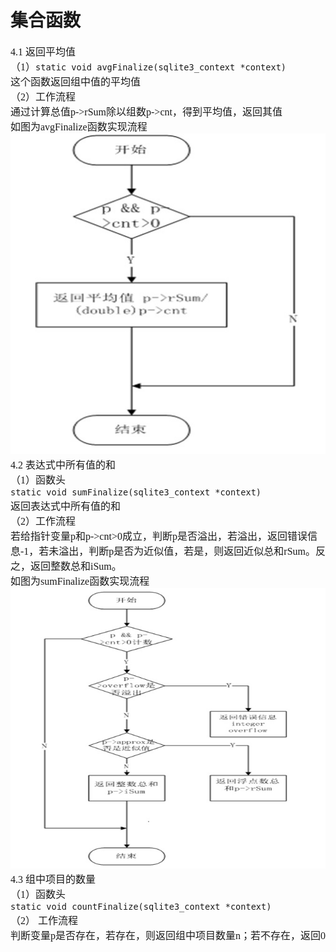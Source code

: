 # 集合函数
<font face="微软雅黑" size="3px">

4.1 返回平均值  
（1）`static void avgFinalize(sqlite3_context *context)`  
这个函数返回组中值的平均值  
（2）工作流程  
通过计算总值p->rSum除以组数p->cnt，得到平均值，返回其值  
如图为avgFinalize函数实现流程  
<img src='avgFinalize函数.jpg'>  
4.2 表达式中所有值的和  
（1）函数头  
`static void sumFinalize(sqlite3_context *context)`  
返回表达式中所有值的和  
（2）工作流程  
若给指针变量p和p->cnt>0成立，判断p是否溢出，若溢出，返回错误信息-1，若未溢出，判断p是否为近似值，若是，则返回近似总和rSum。反之，返回整数总和iSum。  
如图为sumFinalize函数实现流程  
<img src='sumFinalize函数.jpg'>  
4.3 组中项目的数量  
（1）函数头  
`static void countFinalize(sqlite3_context *context)`  
（2）	工作流程  
判断变量p是否存在，若存在，则返回组中项目数量n；若不存在，返回0